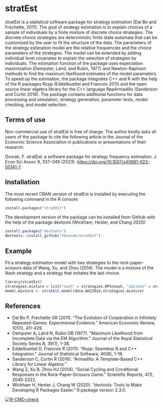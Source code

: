 
<!-- README.md is generated from README.Rmd. Please edit that file -->

# stratEst

stratEst is a statistical software package for strategy estimation (Dal
Bo and Frechette, 2011). The goal of strategy estimation is to explain
choices of a sample of individuals by a finite mixture of discrete
choice strategies. The discrete choice strategies are deterministic
finite state automata that can be customized by the user to fit the
structure of the data. The parameters of the strategy estimation model
are the relative frequencies and the choice parameters of the
strategies. The model can be extended by adding individual level
covariates to explain the selection of strategies by individuals. The
estimation function of the package uses expectation maximization
(Dempster, Laird, and Rubin, 1977) and Newton-Raphson methods to find
the maximum likelihood estimates of the model parameters. To speed up
the estimation, the package integrates C++ and R with the help of the R
packages Rcpp (Eddelbuettel and Francois 2011) and the open source
linear algebra library for the C++ language RppArmadillo (Sanderson and
Curtin 2016). The package contains additional functions for data
processing and simulation, strategy generation, parameter tests, model
checking, and model selection.

## Terms of use
Non-commercial use of stratEst is free of charge. The author kindly asks all users of the package to cite the following article in the Journal of the Economic Science Association in publications or presentations of their research: 

Dvorak, F. stratEst: a software package for strategy frequency estimation. J Econ Sci Assoc 9, 337–349 (2023). https://doi.org/10.1007/s40881-023-00141-7

## Installation

The most recent CRAN version of stratEst is installed by executing the
following command in the R console:

``` r
install.packages("stratEst")
```

The development version of the package can be installed from GitHub with
the help of the package devtools (Wickham, Hester, and Chang 2020):

``` r
install.packages("devtools")
devtools::install_github("fdvorak/stratEst")
```

## Example

Fit a strategy estimation model with two strategies to the
rock-paper-scissors data of Wang, Xu, and Zhou (2014). The model is a
mixture of the Nash strategy and a strategy that imitates the last
choice.

``` r
library(stratEst)
strategies.mixture = list("nash" = strategies.RPS$nash, "imitate" = strategies.RPS$imitate)
model.mixture <- stratEst.model(data.WXZ2014,strategies.mixture)
```

## References

-   Dal Bo P, Frechette GR (2011). “The Evolution of Cooperation in
    Infinitely Repeated Games: Experimental Evidence.” American Economic
    Review, 101(1), 411-429.
-   Dempster A, Laird N, Rubin DB (1977). “Maximum Likelihood from
    Incomplete Data via the EM Algorithm.” Journal of the Royal
    Statistical Society Series B, 39(1), 1-38.
-   Eddelbuettel D, Francois R (2011). “Rcpp: Seamless R and C++
    Integration.” Journal of Statistical Software, 40(8), 1-18.
-   Sanderson C, Curtin R (2016). “Armadillo: A Template-Based C++
    Library for Linear Algebra.”
-   Wang Z, Xu B, Zhou HJ (2014). “Social Cycling and Conditional
    Responses in the Rock-Paper-Scissors Game.” Scientific Reports,
    4(1), 2045-2322.
-   Wickham H, Hester J, Chang W (2020). “devtools: Tools to Make
    Developing R Packages Easier.” R package version 2.3.0.

<!-- badges: start -->

[![R-CMD-check](https://github.com/fdvorak/stratEst/workflows/R-CMD-check/badge.svg)](https://github.com/fdvorak/stratEst/actions)
<!-- badges: end -->

